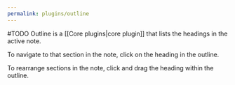 ```yaml
---
permalink: plugins/outline
---
```

#TODO
Outline is a [[Core plugins|core plugin]] that lists the headings in the active note.

To navigate to that section in the note, click on the heading in the outline.

To rearrange sections in the note, click and drag the heading within the outline.